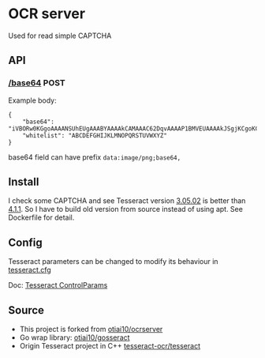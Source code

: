# OCR server

Used for read simple CAPTCHA

## API

### [/base64](http://127.0.0.1:35735/base64) POST  

Example body:

````
{
    "base64": "iVBORw0KGgoAAAANSUhEUgAAABYAAAAkCAMAAAC62DqvAAAAP1BMVEUAAAAkJSgjKCgoKCglJSgjJSckJSgjJSkkJCYnJycnJycqKiokJSgjJSckJSgkJCclJSglJSklJSwaGhokJSjbbGjNAAAAFHRSTlMA8joT0HDMil0hGgbVtaWVUkQpCmqOj4cAAABQSURBVCjP5cg3DoAwEATAdcSBjP//VtCVvkWixlMOPqopFL0utmayWt8ek15puibTtT/cGtki0UWQnl3Xxcj7/u2gf/EPoL+B/gHlXJcdb24oNg3pSN9UAQAAAABJRU5ErkJggg==",
    "whitelist": "ABCDEFGHIJKLMNOPQRSTUVWXYZ"
}
````

base64 field can have prefix `data:image/png;base64,` 

## Install

I check some CAPTCHA and see Tesseract version [3.05.02](https://github.com/tesseract-ocr/tesseract/tree/3.05.02)
is better than [4.1.1](https://github.com/tesseract-ocr/tesseract/tree/4.1.1).
So I have to build old version from source instead of using apt.
See Dockerfile for detail.

## Config

Tesseract parameters can be changed to modify its behaviour
in [tesseract.cfg](./tesseract.cfg)

Doc: [Tesseract ControlParams](https://tesseract-ocr.github.io/tessdoc/ControlParams.html)

## Source

* This project is forked from [otiai10/ocrserver](https://github.com/otiai10/ocrserver)
* Go wrap library: [otiai10/gosseract](https://github.com/otiai10/gosseract)
* Origin Tesseract project in C++ [tesseract-ocr/tesseract](https://github.com/tesseract-ocr/tesseract)
